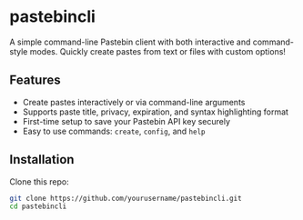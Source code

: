 # pastebincli

A simple command-line Pastebin client with both interactive and command-style modes. Quickly create pastes from text or files with custom options!

## Features

- Create pastes interactively or via command-line arguments
- Supports paste title, privacy, expiration, and syntax highlighting format
- First-time setup to save your Pastebin API key securely
- Easy to use commands: `create`, `config`, and `help`

## Installation

Clone this repo:

```bash
git clone https://github.com/yourusername/pastebincli.git
cd pastebincli
